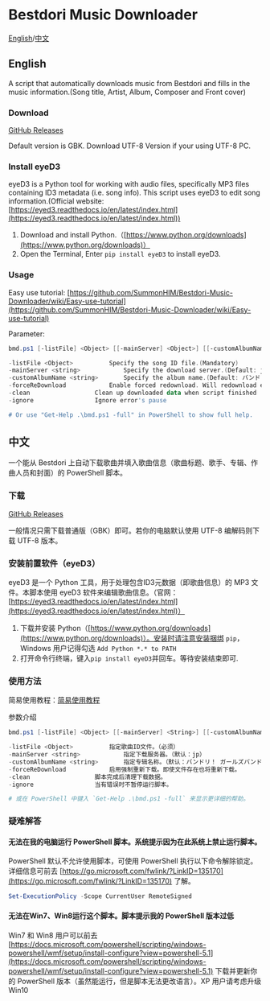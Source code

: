 # Bestdori Music Downloader
[English](#English)/[中文](#中文)

## English
A script that automatically downloads music from Bestdori and fills in the music information.(Song title, Artist, Album, Composer and Front cover)

### Download
[GitHub Releases](https://github.com/SummonHIM/Bestdori-Music-Downloader/releases/latest)

Default version is GBK. Download UTF-8 Version if your using UTF-8 PC.

### Install eyeD3
eyeD3 is a Python tool for working with audio files, specifically MP3 files containing ID3 metadata (i.e. song info). This script uses eyeD3 to edit song information.(Official website: [https://eyed3.readthedocs.io/en/latest/index.html](https://eyed3.readthedocs.io/en/latest/index.html))
1. Download and install Python.（[https://www.python.org/downloads](https://www.python.org/downloads)）
2. Open the Terminal, Enter `pip install eyeD3` to install eyeD3.

### Usage
Easy use tutorial: [https://github.com/SummonHIM/Bestdori-Music-Downloader/wiki/Easy-use-tutorial](https://github.com/SummonHIM/Bestdori-Music-Downloader/wiki/Easy-use-tutorial)

Parameter:
```PowerShell
bmd.ps1 [-listFile] <Object> [[-mainServer] <Object>] [[-customAlbumName] <string>] [-forceReDownload] [-clean] [<CommonParameters>]

-listFile <Object>			Specify the song ID file.(Mandatory)
-mainServer <string>			Specify the download server.(Default: jp)
-customAlbumName <string>		Specify the album name.(Default: バンドリ！ ガールズバンドパーティ！)
-forceReDownload			Enable forced redownload. Will redownload even if the file exists.
-clean					Clean up downloaded data when script finished
-ignore					Ignore error's pause

# Or use "Get-Help .\bmd.ps1 -full" in PowerShell to show full help.
```

## 中文
一个能从 Bestdori 上自动下载歌曲并填入歌曲信息（歌曲标题、歌手、专辑、作曲人员和封面）的 PowerShell 脚本。

### 下载
[GitHub Releases](https://github.com/SummonHIM/Bestdori-Music-Downloader/releases/latest)

一般情况只需下载普通版（GBK）即可。若你的电脑默认使用 UTF-8 编解码则下载 UTF-8 版本。

### 安装前置软件（eyeD3）
eyeD3 是一个 Python 工具，用于处理包含ID3元数据（即歌曲信息）的 MP3 文件。本脚本使用 eyeD3 软件来编辑歌曲信息。（官网：[https://eyed3.readthedocs.io/en/latest/index.html](https://eyed3.readthedocs.io/en/latest/index.html)）
1. 下载并安装 Python（[https://www.python.org/downloads](https://www.python.org/downloads)）。安装时请注意安装捆绑 `pip`，Windows 用户记得勾选 `Add Python *.* to PATH`
2. 打开命令行终端，键入`pip install eyeD3`并回车。等待安装结束即可.

### 使用方法
简易使用教程：[简易使用教程](https://github.com/SummonHIM/Bestdori-Music-Downloader/wiki/%E7%AE%80%E6%98%93%E4%BD%BF%E7%94%A8%E6%95%99%E7%A8%8B)

参数介绍
```PowerShell
bmd.ps1 [-listFile] <Object> [[-mainServer] <String>] [[-customAlbumName] <String>] [-forceReDownload] [-clean] [-ignore] [<CommonParameters>]

-listFile <Object>			指定歌曲ID文件。（必须）
-mainServer <string>			指定下载服务器。（默认：jp）
-customAlbumName <string>		指定专辑名称。（默认：バンドリ！ ガールズバンドパーティ！）
-forceReDownload			启用强制重新下载。即使文件存在也将重新下载。
-clean					脚本完成后清理下载数据。
-ignore					当有错误时不暂停运行脚本。

# 或在 PowerShell 中键入 `Get-Help .\bmd.ps1 -full` 来显示更详细的帮助。
```

### 疑难解答
#### 无法在我的电脑运行 PowerShell 脚本。系统提示因为在此系统上禁止运行脚本。
PowerShell 默认不允许使用脚本，可使用 PowerShell 执行以下命令解除锁定。详细信息可前去 [https://go.microsoft.com/fwlink/?LinkID=135170](https://go.microsoft.com/fwlink/?LinkID=135170) 了解。
```PowerShell
Set-ExecutionPolicy -Scope CurrentUser RemoteSigned
```

#### 无法在Win7、Win8运行这个脚本。脚本提示我的 PowerShell 版本过低
Win7 和 Win8 用户可以前去 [https://docs.microsoft.com/powershell/scripting/windows-powershell/wmf/setup/install-configure?view=powershell-5.1](https://docs.microsoft.com/powershell/scripting/windows-powershell/wmf/setup/install-configure?view=powershell-5.1) 下载并更新你的 PowerShell 版本（虽然能运行，但是脚本无法更改语言）。XP 用户请考虑升级 Win10